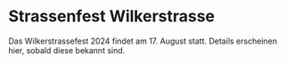 # Strassenfest Wilkerstrasse

Das Wilkerstrassefest 2024 findet am 17. August statt.
Details erscheinen hier, sobald diese bekannt sind.

<!---
## Programm

| Was                                         | Wenn           |
|---------------------------------------------|----------------|
| Kinder-Schminken und Aufbau                 | 14:30 - 16:30  |
| Ankommen und Apéro                          | 16:00 - 18:00  |
| Spiel und Sport auf der Wilkerstrasse       | Die ganze Zeit |
| Schatzsuche für Klein und Gross             | ca. zum Zvieri |
| Bobbycar-, Trottinett- und Fahrzeuge-Rennen | ca. 16:30      |
| Gummientenrennen im Bach                    | vorem Znacht   |
| Znacht (Grill & Salat-Buffet)               | ab 18:00       |
| Kinderfilm                                  | 19:00          |
| Strassenmusik mit Gitarre                   | 19:30          |
| Frisch gemachte Crêpes                      | 19:30 - 20:30  |
| Dessertbuffet                               | ab 20:00       |
| Aufräumen                                   | ca. 23:00      |

## Anmeldung und Beiträge

Bitte hier unten eintragen.

<iframe src="https://docs.google.com/forms/d/e/1FAIpQLSfzXNL7lqKhPBdIhRUW13hTf97_g0bgl6unWWic6UU5auPImQ/viewform?embedded=true"
	width="800"
	height="2506"
	frameborder="0"
	marginheight="0"
	marginwidth="0">Loading…</iframe>
 -->
